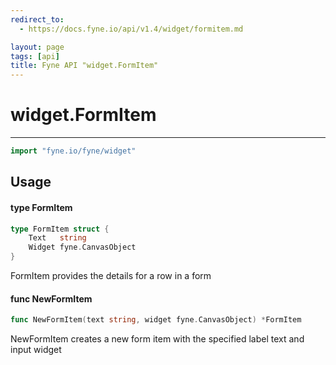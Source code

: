 ```yaml
---
redirect_to:
  - https://docs.fyne.io/api/v1.4/widget/formitem.md

layout: page
tags: [api]
title: Fyne API "widget.FormItem"
---
```



# widget.FormItem
---
```go
import "fyne.io/fyne/widget"
```

## Usage

#### type FormItem

```go
type FormItem struct {
	Text   string
	Widget fyne.CanvasObject
}
```

FormItem provides the details for a row in a form

#### func  NewFormItem

```go
func NewFormItem(text string, widget fyne.CanvasObject) *FormItem
```
NewFormItem creates a new form item with the specified label text and input widget
